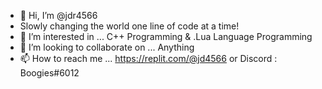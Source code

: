 - 👋 Hi, I’m @jdr4566
- Slowly changing the world one line of code at a time!
- 👀 I’m interested in ... C++ Programming & .Lua Language Programming
- 💞️ I’m looking to collaborate on ... Anything 
- 📫 How to reach me ... https://replit.com/@jd4566   or Discord : Boogies#6012


<!---
jdr4566/jdr4566 is a ✨ special ✨ repository because its `README.md` (this file) appears on your GitHub profile.
You can click the Preview link to take a look at your changes.
--->




